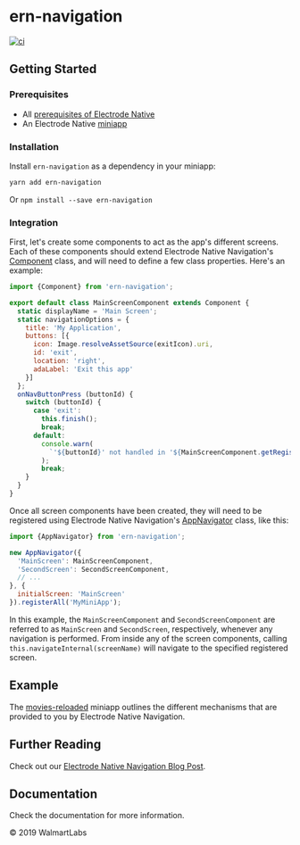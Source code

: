 # ern-navigation

[![ci][1]][2]

## Getting Started

### Prerequisites

- All [prerequisites of Electrode Native][3]
- An Electrode Native [miniapp][4]

### Installation

Install `ern-navigation` as a dependency in your miniapp:

```sh
yarn add ern-navigation
```

Or `npm install --save ern-navigation`

### Integration

First, let's create some components to act as the app's different screens.
Each of these components should extend Electrode Native Navigation's
<a href="#Component">Component</a> class, and will need to define a few class
properties. Here's an example:

```js
import {Component} from 'ern-navigation';

export default class MainScreenComponent extends Component {
  static displayName = 'Main Screen';
  static navigationOptions = {
    title: 'My Application',
    buttons: [{
      icon: Image.resolveAssetSource(exitIcon).uri,
      id: 'exit',
      location: 'right',
      adaLabel: 'Exit this app'
    }]
  };
  onNavButtonPress (buttonId) {
    switch (buttonId) {
      case 'exit':
        this.finish();
        break;
      default:
        console.warn(
          `'${buttonId}' not handled in '${MainScreenComponent.getRegisteredRoute()}'`,
        );
        break;
    }
  }
}
```

Once all screen components have been created, they will need to be registered
using Electrode Native Navigation's <a href="#AppNavigator">AppNavigator</a>
class, like this:

```js
import {AppNavigator} from 'ern-navigation';

new AppNavigator({
  'MainScreen': MainScreenComponent,
  'SecondScreen': SecondScreenComponent,
  // ...
}, {
  initialScreen: 'MainScreen'
}).registerAll('MyMiniApp');
```

In this example, the `MainScreenComponent` and `SecondScreenComponent` are
referred to as `MainScreen` and `SecondScreen`, respectively, whenever any
navigation is performed. From inside any of the screen components, calling
`this.navigateInternal(screenName)` will navigate to the specified registered
screen.

## Example

The [movies-reloaded][5] miniapp outlines the different mechanisms that are
provided to you by Electrode Native Navigation.

## Further Reading

Check out our [Electrode Native Navigation Blog Post][6].

## Documentation

Check the documentation for more information.

&copy; 2019 WalmartLabs

[1]: https://github.com/electrode-io/ern-navigation/workflows/ci/badge.svg
[2]: https://github.com/electrode-io/ern-navigation/actions
[3]: https://native.electrode.io/introduction/what-is-ern/requirements
[4]: https://native.electrode.io/introduction/what-is-ern/what-is-a-miniapp
[5]: https://github.com/electrode-io/movies-reloaded-miniapp
[6]: https://medium.com/walmartlabs/electrode-native-navigation-576297fbcb3d
[7]: https://www.electrode.io/ern-navigation
